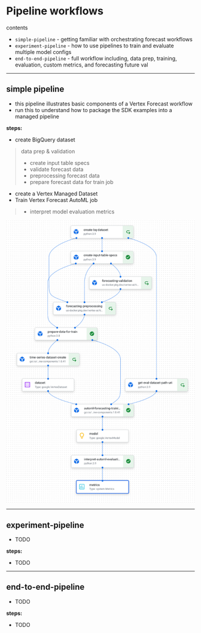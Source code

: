 # Pipeline workflows

contents
* `simple-pipeline` - getting familiar with orchestrating forecast workflows
* `experiment-pipeline` - how to use pipelines to train and evaluate multiple model configs
* `end-to-end-pipeline` - full workflow including, data prep, training, evaluation, custom metrics, and forecasting future val
---
## simple pipeline

* this pipeline illustrates basic components of a Vertex Forecast workflow
* run this to understand how to package the SDK examples into a managed pipeline

**steps:**
* create BigQuery dataset
> data prep & validation
> * create input table specs
> * validate forecast data
> * preprocessing forecast data
> * prepare forecast data for train job 
* create a Vertex Managed Dataset
* Train Vertex Forecast AutoML job
> * interpret model evaluation metrics

![alt text](https://github.com/tottenjordan/vertex-forecas-repo/blob/main/imgs/vf-simple-pipe-complete.png)

---
## experiment-pipeline

* TODO

**steps:**
* TODO

<!-- ![alt text](https://github.com/tottenjordan/vertex-forecas-repo/blob/main/imgs/vf-simple-pipe-complete.png) -->

---
## end-to-end-pipeline

* TODO

**steps:**
* TODO

<!-- ![alt text](https://github.com/tottenjordan/vertex-forecas-repo/blob/main/imgs/vf-simple-pipe-complete.png) -->
